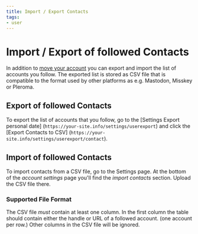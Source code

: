 ```yaml
---
title: Import / Export Contacts
tags:
- user
---
```

# Import / Export of followed Contacts

In addition to [move your account](./move-account.md) you can export and import the list of accounts you follow.
The exported list is stored as CSV file that is compatible to the format used by other platforms as e.g. Mastodon, Misskey or Pleroma.

## Export of followed Contacts

To export the list of accounts that you follow, go to the [Settings Export personal date] (`https://your-site.info/settings/userexport`) and click the [Export Contacts to CSV] (`https://your-site.info/settings/userexport/contact`).

## Import of followed Contacts

To import contacts from a CSV file, go to the Settings page.
At the bottom of the *account settings* page you'll find the *import contacts* section.
Upload the CSV file there.

### Supported File Format

The CSV file *must* contain at least one column.
In the first column the table should contain either the handle or URL of a followed account.
(one account per row.)
Other columns in the CSV file will be ignored.
